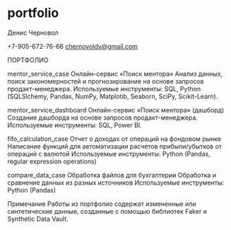 # portfolio

Денис Черновол

+7-905-672-76-66
chernovoldv@gmail.com

ПОРТФОЛИО											

mentor_service_case
Онлайн-сервис «Поиск ментора»
Анализ данных, поиск закономерностей и прогнозирование на основе запросов продакт-менеджера.
Используемые инструменты:
SQL, Python (SQLSlchemy, Pandas, NumPy, Matplotib, Seaborn, SciPy, Scikit-Learn).

mentor_service_dashboard
Онлайн-сервис «Поиск ментора» (дашборд)
Создание дашборда на основе запросов продакт-менеджера.
Используемые инструменты:
SQL, Power BI.

fifo_calculation_case
Отчет о доходах от операций на фондовом рынке
Написание функций для автоматизации расчетов прибыли/убытков от операций с валютой
Используемые инструменты:
Python (Pandas, regular expression operations)

compare_data_case
Обработка файлов для бухгалтерии
Обработка и сравнение данных из разных источников
Используемые инструменты:
Python (Pandas)

Примечание
Работы из портфолио содержат измененные или синтетические данные, созданные с помощью библиотек Faker и Synthetic Data Vault. 

